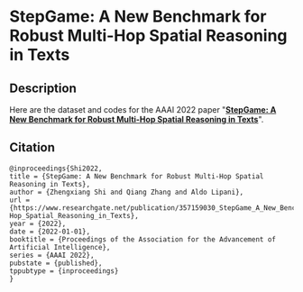 # StepGame: A New Benchmark for Robust Multi-Hop Spatial Reasoning in Texts

## Description
Here are the dataset and codes for the AAAI 2022 paper "[**StepGame: A New Benchmark for Robust Multi-Hop Spatial Reasoning in Texts**](https://www.researchgate.net/publication/357159030_StepGame_A_New_Benchmark_for_Robust_Multi-Hop_Spatial_Reasoning_in_Texts)".


## Citation
```
@inproceedings{Shi2022,
title = {StepGame: A New Benchmark for Robust Multi-Hop Spatial Reasoning in Texts},
author = {Zhengxiang Shi and Qiang Zhang and Aldo Lipani},
url = {https://www.researchgate.net/publication/357159030_StepGame_A_New_Benchmark_for_Robust_Multi-Hop_Spatial_Reasoning_in_Texts},
year = {2022},
date = {2022-01-01},
booktitle = {Proceedings of the Association for the Advancement of Artificial Intelligence},
series = {AAAI 2022},
pubstate = {published},
tppubtype = {inproceedings}
}
```
